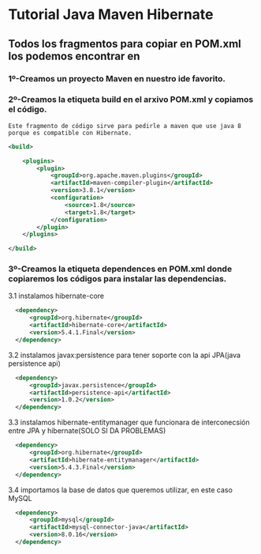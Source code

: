 # Tutorial Java Maven Hibernate
## Todos los fragmentos para copiar en POM.xml los podemos encontrar en [](https://mvnrepository.com/)
### 1º-Creamos un proyecto Maven en nuestro ide favorito.
### 2º-Creamos la etiqueta build en el arxivo POM.xml y copiamos el código.
    Este fragmento de código sirve para pedirle a maven que use java 8 porque es compatible con Hibernate.
```xml
<build>

    <plugins>
        <plugin>
            <groupId>org.apache.maven.plugins</groupId>
            <artifactId>maven-compiler-plugin</artifactId>
            <version>3.8.1</version>
            <configuration>
                <source>1.8</source>
                <target>1.8</target>
            </configuration>
        </plugin>
    </plugins>

</build>
```
### 3º-Creamos la etiqueta dependences en POM.xml donde copiaremos los códigos para instalar las dependencias.
  3.1 instalamos hibernate-core
```xml
  <dependency>
      <groupId>org.hibernate</groupId>
      <artifactId>hibernate-core</artifactId>
      <version>5.4.1.Final</version>
  </dependency>
```
  3.2 instalamos javax:persistence para tener soporte con la api JPA(java persistence api)
```xml
  <dependency>
      <groupId>javax.persistence</groupId>
      <artifactId>persistence-api</artifactId>
      <version>1.0.2</version>
  </dependency>
```
   3.3 instalamos hibernate-entitymanager que funcionara de interconecsión entre JPA y hibernate(SOLO SI DA PROBLEMAS) 
```xml
  <dependency>
      <groupId>org.hibernate</groupId>
      <artifactId>hibernate-entitymanager</artifactId>
      <version>5.4.3.Final</version>
  </dependency> 
```
  3.4 importamos la base de datos que queremos utilizar, en este caso MySQL
```xml
  <dependency>
      <groupId>mysql</groupId>
      <artifactId>mysql-connector-java</artifactId>
      <version>8.0.16</version>
  </dependency>
```

